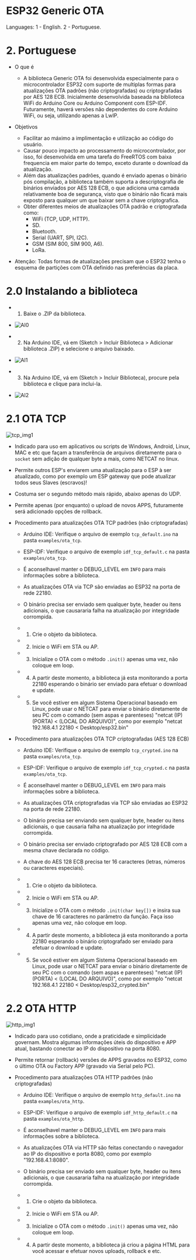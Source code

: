 # ESP32 Generic OTA
Languages:	1 - English.
			2 - Portuguese.
            


# 2. Portuguese
* O que é
	* A biblioteca Generic OTA foi desenvolvida especialmente para o microcontrolador ESP32 com suporte de multiplas formas 		para atualizações OTA padrões (não criptografadas) ou criptografadas por AES 128 ECB. Inicialmente desenvolvida baseada na biblioteca WiFi do Arduino 	Core ou Arduino Component com ESP-IDF. Futuramente, haverá versões não dependentes do core Arduino WiFi, ou seja, utilizando apenas a LwIP.

* Objetivos
	* Facilitar ao máximo a implimentação e utilização ao código do usuário.
	* Causar pouco impacto ao processamento do microcontrolador, por isso, foi desenvolvida em uma tarefa do FreeRTOS com baixa 	frequencia em maior parte do tempo, exceto durante o download da atualização.
	* Além das atualizações padrões, quando é enviado apenas o binário pós compilação, a biblioteca também suporta a descriptografia de binários enviados por AES 128 ECB, o que adiciona uma camada relativamente boa de segurança, visto que o binário não ficará mais exposto para qualquer um que baixar sem a chave criptografica.
	* Obter diferentes meios de atualizações OTA padrão e criptografada como:
		* WiFi (TCP, UDP, HTTP).
		* SD.
		* Bluetooth.
		* Serial (UART, SPI, I2C).
		* GSM (SIM 800, SIM 900, A6).
		* LoRa.
		
		
	
* Atenção: Todas formas de atualizações precisam que o ESP32 tenha o esquema de partições com OTA definido nas preferências da placa.

# 2.0 Instalando a biblioteca
* 1. Baixe o .ZIP da biblioteca.
* ![AI0](https://user-images.githubusercontent.com/29230962/56461440-8c7a3780-6389-11e9-8861-259fe28dd3dd.png)

* 2. Na Arduino IDE, vá em (Sketch > Incluir Biblioteca > Adicionar biblioteca .ZIP) e selecione o arquivo baixado.
* ![AI1](https://user-images.githubusercontent.com/29230962/56461552-49b95f00-638b-11e9-8e45-2d67130a721f.png)

* 3. Na Arduino IDE, vá em (Sketch > Incluir Biblioteca), procure pela biblioteca e clique para inclui-la.
* ![AI2](https://user-images.githubusercontent.com/29230962/56461557-605fb600-638b-11e9-87ea-fd9ac2c67297.png)



# 2.1 OTA TCP
![tcp_img1](https://user-images.githubusercontent.com/29230962/56613239-9b145900-65ec-11e9-9c36-23bcdc50b2c2.png)

* Indicado para uso em aplicativos ou scripts de Windows, Android, Linux, MAC e etc que façam a transferência de arquivos diretamente para o `socket` sem adição de qualquer byte a mais, como NETCAT no linux.
* Permite outros ESP's enviarem uma atualização para o ESP à ser atualizado, como por exemplo um ESP gateway que pode atualizar todos seus Slaves (escravos)!
* Costuma ser o segundo método mais rápido, abaixo apenas do UDP.
* Permite apenas (por enquanto) o upload de novos APPS, futuramente será adicionado opções de rollback.


* Procedimento para atualizações OTA TCP padrões (não criptografadas)
	* Arduino IDE: Verifique o arquivo de exemplo `tcp_default.ino` na pasta `examples/ota_tcp`.
	* ESP-IDF: Verifique o arquivo de exemplo `idf_tcp_default.c` na pasta `examples/ota_tcp`.
	* É aconselhavel manter o DEBUG_LEVEL em `INFO` para mais informações sobre a biblioteca.
	* As atualizações OTA via TCP são enviadas ao ESP32 na porta de rede 22180.
	* O binário precisa ser enviado sem qualquer byte, header ou itens adicionais, o que causararia falha na atualização por 	integridade corrompida.
	
	* 1. Crie o objeto da biblioteca.
	* 2. Inicie o WiFi em STA ou AP.
	* 3. Inicialize o OTA com o método `.init()` apenas uma vez, não coloque em loop.
	* 4. A partir deste momento, a biblioteca já esta monitorando a porta 22180 esperando o binário ser enviado para efetuar o download e update.
	* 5. Se você estiver em algum Sistema Operacional baseado em Linux, pode usar o NETCAT para enviar o binário diretamente de seu PC com o comando (sem aspas e parenteses) "netcat (IP) (PORTA) < (LOCAL DO ARQUIVO)", como por exemplo "netcat 192.168.4.1 22180 < Desktop/esp32.bin"
	
	
* Procedimento para atualizações OTA TCP criptografadas (AES 128 ECB)
	* Arduino IDE: Verifique o arquivo de exemplo `tcp_crypted.ino` na pasta `examples/ota_tcp`.
	* ESP-IDF: Verifique o arquivo de exemplo `idf_tcp_crypted.c` na pasta `examples/ota_tcp`.
	* É aconselhavel manter o DEBUG_LEVEL em `INFO` para mais informações sobre a biblioteca.
	* As atualizações OTA criptografadas via TCP são enviadas ao ESP32 na porta de rede 22180.
	* O binário precisa ser enviando sem qualquer byte, header ou itens adicionais, o que causaria falha na atualização por integridade corrompida.
	* O binário precisa ser enviado criptografado por AES 128 ECB com a mesma chave declarada no código.
	* A chave do AES 128 ECB precisa ter 16 caracteres (letras, números ou caracteres especiais).
	
	* 1. Crie o objeto da biblioteca.
	* 2. Inicie o WiFi em STA ou AP.
	* 3. Inicialize o OTA com o método `.init(char key[])` e insira sua chave de 16 caracteres no parâmetro da função. Faça isso apenas uma vez, não coloque em loop.
	* 4. A partir deste momento, a biblioteca já esta monitorando a porta 22180 esperando o binário criptografado ser enviado para efetuar o download e update.
	* 5. Se você estiver em algum Sistema Operacional baseado em Linux, pode usar o NETCAT para enviar o binário diretamente de seu PC com o comando (sem aspas e parenteses) "netcat (IP) (PORTA) < (LOCAL DO ARQUIVO)", como por exemplo "netcat 192.168.4.1 22180 < Desktop/esp32_crypted.bin"
	
# 2.2 OTA HTTP
![http_img1](https://user-images.githubusercontent.com/29230962/56613276-ae272900-65ec-11e9-9519-30038a99b237.jpg)

* Indicado para uso cotidiano, onde a praticidade e simplicidade governam. Mostra algumas informações úteis do dispositivo e APP atual, bastando conectar ao IP do dispositivo na porta 8080.
* Permite retornar (rollback) versões de APPS gravados no ESP32, como o último OTA ou Factory APP (gravado via Serial pelo PC).

* Procedimento para atualizações OTA HTTP padrões (não criptografadas)
	* Arduino IDE: Verifique o arquivo de exemplo `http_default.ino` na pasta `examples/ota_http`.
	* ESP-IDF: Verifique o arquivo de exemplo `idf_http_default.c` na pasta `examples/ota_http`.
	* É aconselhavel manter o DEBUG_LEVEL em `INFO` para mais informações sobre a biblioteca.
	* As atualizações OTA via HTTP são feitas conectando o navegador ao IP do dispositivo e porta 8080, como por exemplo "192.168.4.1:8080".
	* O binário precisa ser enviado sem qualquer byte, header ou itens adicionais, o que causararia falha na atualização por 	integridade corrompida.
	
	* 1. Crie o objeto da biblioteca.
	* 2. Inicie o WiFi em STA ou AP.
	* 3. Inicialize o OTA com o método `.init()` apenas uma vez, não coloque em loop.
	* 4. A partir deste momento, a biblioteca já criou a página HTML para você acessar e efetuar novos uploads, rollback e etc.
